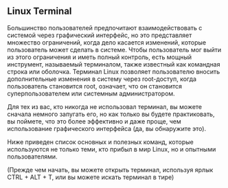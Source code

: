 ## Linux Terminal

Большинство пользователей предпочитают взаимодействовать с системой через графический интерфейс, но это представляет множество ограничений, когда дело касается изменений, которые пользователь может сделать в системе. Чтобы пользователь мог выйти из этого ограничения и иметь полный контроль, есть мощный инструмент, называемый терминалом, также известный как командная строка или оболочка. Терминал Linux позволяет пользователю вносить дополнительные изменения в систему через root-доступ, когда пользователь становится root, означает, что он становится суперпользователем или системным администратором.

Для тех из вас, кто никогда не использовал терминал, вы можете сначала немного запугать его, но как только вы будете практиковать, вы поймете, что это более эффективно и даже проще, чем использование графического интерфейса (да, вы обнаружите это).

Ниже приведен список основных и полезных команд, которые используются не только теми, кто прибыл в мир Linux, но и опытными пользователями.

(Прежде чем начать, вы можете открыть терминал, используя ярлык CTRL + ALT + T, или вы можете искать терминал в тире)

